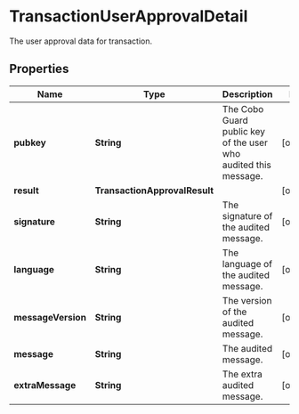 

# TransactionUserApprovalDetail

The user approval data for transaction.

## Properties

| Name | Type | Description | Notes |
|------------ | ------------- | ------------- | -------------|
|**pubkey** | **String** | The Cobo Guard public key of the user who audited this message. |  [optional] |
|**result** | **TransactionApprovalResult** |  |  [optional] |
|**signature** | **String** | The signature of the audited message. |  [optional] |
|**language** | **String** | The language of the audited message. |  [optional] |
|**messageVersion** | **String** | The version of the audited message. |  [optional] |
|**message** | **String** | The audited message. |  [optional] |
|**extraMessage** | **String** | The extra audited message. |  [optional] |



